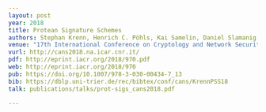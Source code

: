 ```yaml
---
layout: post
year: 2018
title: Protean Signature Schemes
authors: Stephan Krenn, Henrich C. Pöhls, Kai Samelin, Daniel Slamanig
venue: "17th International Conference on Cryptology and Network Security - CANS 2018"
vurl: http://cans2018.na.icar.cnr.it/
pdf: http://eprint.iacr.org/2018/970.pdf
web: http://eprint.iacr.org/2018/970
pub: https://doi.org/10.1007/978-3-030-00434-7_13
bib: https://dblp.uni-trier.de/rec/bibtex/conf/cans/KrennPSS18
talk: publications/talks/prot-sigs_cans2018.pdf

---
```


